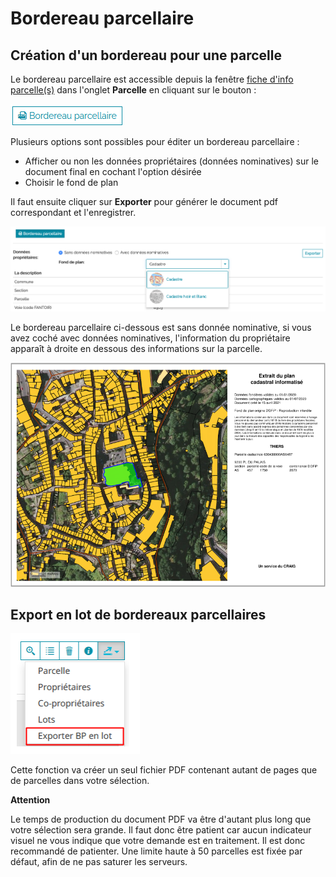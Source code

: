 # Bordereau parcellaire

## Création d'un bordereau pour une parcelle

Le bordereau parcellaire est accessible depuis la fenêtre [fiche d'info parcelle(s)](../produire_des_documents/#ficheinfoparcelle) dans l'onglet **Parcelle** en cliquant sur le bouton :


![image](./images/bp_bouton.png)

Plusieurs options sont possibles pour éditer un bordereau parcellaire :

- Afficher ou non les données propriétaires (données nominatives) sur le document final en cochant l'option désirée
- Choisir le fond de plan

Il faut ensuite cliquer sur **Exporter** pour générer le document pdf correspondant et l'enregistrer.

![image](./images/bp_creation.png)

Le bordereau parcellaire ci-dessous est sans donnée nominative, si vous avez coché avec données nominatives, l'information du propriétaire apparaît à droite en dessous des informations sur la parcelle.


![image](./images/bp_exemple1.png)


## Export en lot de bordereaux parcellaires

![image](./images/export_selection_bp_lots.png)


Cette fonction va créer un seul fichier PDF contenant autant de pages que de parcelles dans votre sélection.


**Attention**

Le temps de production du document PDF va être d'autant plus long que votre sélection sera grande. Il faut donc être patient car aucun indicateur visuel ne vous indique que votre demande est en traitement.
Il est donc recommandé de patienter.
Une limite haute à 50 parcelles est fixée par défaut, afin de ne pas saturer les serveurs.

